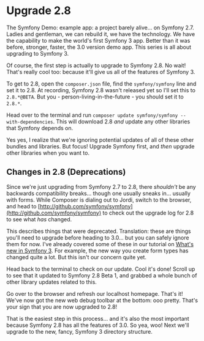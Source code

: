 # Upgrade 2.8

The Symfony Demo: example app: a project barely alive... on Symfony 2.7.
Ladies and gentleman, we can rebuild it, we have the technology. We have
the capability to make the world's first Symfony 3 app. Better than it was
before, stronger, faster, the 3.0 version demo app. This series is all about
upgrading to Symfony 3. 

Of course, the first step is actually to upgrade to Symfony 2.8. No wait! That's
really cool too: because it'll give us all of the features of Symfony 3.

To get to 2.8, open the `composer.json` file, find the `symfony/symfony` line and
set it to 2.8. At recording, Symfony 2.8 wasn't released yet so I'll set this
to `2.8.*@BETA`. But you - person-living-in-the-future - you should set it to `2.8.*`. 

Head over to the terminal and run `composer update symfony/symfony --with-dependencies`.
This will download 2.8 *and* update any other libraries that Symfony depends on.

Yes yes, I realize that we're ignoring potential updates of all of these other bundles
and libraries. But focus! Upgrade Symfony first, and *then* upgrade other libraries
when you want to.

## Changes in 2.8 (Deprecations)

Since we're just upgrading from Symfony 2.7 to 2.8, there *shouldn't* be any backwards
compatibility breaks... though one usually sneaks in... usually with forms. While
Composer is dialing out to Jordi, switch to the browser, and head to
[http://github.com/symfony/symfony](http://github.com/symfony/symfony) to check
out the upgrade log for 2.8 to see what *has* changed. 

This describes things that were deprecated. Translation: these are things you'll need
to upgrade before heading to 3.0... but you can safely ignore them for now. I've already
covered some of these in our tutorial on
[What's new in Symfony 3](https://knpuniversity.com/screencast/new-in-symfony3). For 
example, the new way you create form types has changed quite a lot. But this isn't
our concern quite yet. 

Head back to the terminal to check on our update. Cool it's done! Scroll up to see
that it updated to Symfony 2.8 Beta 1, and grabbed a whole bunch of other library
updates related to this.

Go over to the browser and refresh our localhost homepage. That's it! We've now got
the new web debug toolbar at the bottom: ooo pretty. That's your sign that you are
now upgraded to 2.8! 

That is the easiest step in this process... and it's also the most important because
Symfony 2.8 has all the features of 3.0. So yea, woo! Next we'll upgrade to the new,
fancy, Symfony 3 directory structure.
